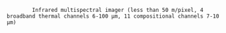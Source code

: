 
            Infrared multispectral imager (less than 50 m/pixel, 4 broadband thermal channels 6-100 μm, 11 compositional channels 7-10 μm)
        
